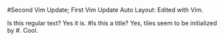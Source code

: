 #Second Vim Update; First Vim Update Auto Layout: Edited with Vim.



Is this regular text?
Yes it is.
#Is this a title?
Yes, tiles seem to be initialized by #. Cool. 
